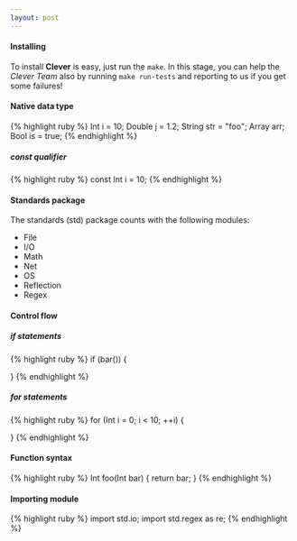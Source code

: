 ```yaml
---
layout: post
---
```


#### Installing ####

To install **Clever** is easy, just run the `make`. In this stage, you can help
the *Clever Team* also by running `make run-tests` and reporting to us if you get
some failures!


#### Native data type

{% highlight ruby %}
Int i = 10;
Double j = 1.2;
String str = "foo";
Array<Int> arr;
Bool is = true;
{% endhighlight %}

##### const qualifier #####

{% highlight ruby %}
const Int i = 10;
{% endhighlight %}

#### Standards package

The standards (std) package counts with the following modules:

* File
* I/O
* Math
* Net
* OS
* Reflection
* Regex

#### Control flow ####

##### if statements #####

{% highlight ruby %}
if (bar()) {

}
{% endhighlight %}

##### for statements #####

{% highlight ruby %}
for (Int i = 0; i < 10; ++i) {

}
{% endhighlight %}

#### Function syntax ####

{% highlight ruby %}
Int foo(Int bar) {
	return bar;
}
{% endhighlight %}

#### Importing module ####

{% highlight ruby %}
import std.io;
import std.regex as re;
{% endhighlight %}
